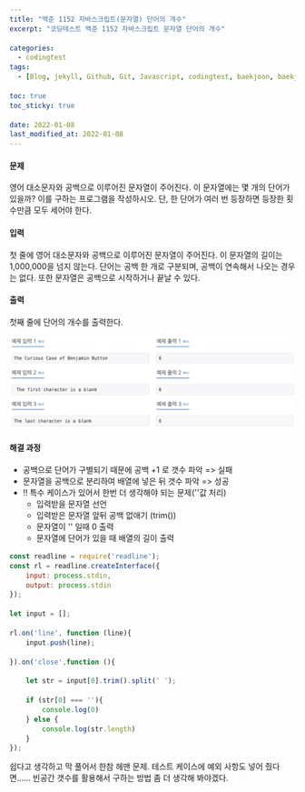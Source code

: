```yaml
---
title: "백준 1152 자바스크립트(문자열) 단어의 개수"
excerpt: "코딩테스트 백준 1152 자바스크립트 문자열 단어의 개수"

categories:
  - codingtest
tags:
  - [Blog, jekyll, Github, Git, Javascript, codingtest, baekjoon, baekjoon 1152, Node.js, 백준, 노드, 코딩테스트, 백준 1152 자바스크립트, 백준 1152 javascript ]

toc: true
toc_sticky: true
 
date: 2022-01-08
last_modified_at: 2022-01-08
---
```

#### 문제
영어 대소문자와 공백으로 이루어진 문자열이 주어진다. 이 문자열에는 몇 개의 단어가 있을까? 이를 구하는 프로그램을 작성하시오. 단, 한 단어가 여러 번 등장하면 등장한 횟수만큼 모두 세어야 한다.

#### 입력
첫 줄에 영어 대소문자와 공백으로 이루어진 문자열이 주어진다. 이 문자열의 길이는 1,000,000을 넘지 않는다. 단어는 공백 한 개로 구분되며, 공백이 연속해서 나오는 경우는 없다. 또한 문자열은 공백으로 시작하거나 끝날 수 있다.

#### 출력
첫째 줄에 단어의 개수를 출력한다.

![1152](/assets/images/1152.png)

#### 해결 과정
* 공백으로 단어가 구별되기 때문에 공백 +1 로 갯수 파악 => 실패
* 문자열을 공백으로 분리하여 배열에 넣은 뒤 갯수 파악 => 성공
* ‼️ 특수 케이스가 있어서 한번 더 생각해야 되는 문제(''값 처리)
  * 입력받을 문자열 선언
  * 입력받은 문자열 앞뒤 공백 없애기 (trim())
  * 문자열이 '' 일때 0 출력
  * 문자열에 단어가 있을 때 배열의 길이 출력

```javascript
const readline = require('readline');
const rl = readline.createInterface({
    input: process.stdin,
    output: process.stdin
});

let input = [];

rl.on('line', function (line){
    input.push(line);

}).on('close',function (){

    let str = input[0].trim().split(' ');

    if (str[0] === ''){
        console.log(0)
    } else {
        console.log(str.length)
    }
});
```

쉽다고 생각하고 막 풀어서 한참 헤맨 문제. 테스트 케이스에 예외 사항도 넣어 줬다면......
빈공간 갯수를 활용해서 구하는 방법 좀 더 생각해 봐야겠다.
